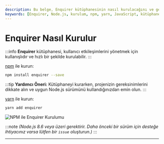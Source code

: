 ```yaml
---
description: Bu belge, Enquirer kütüphanesinin nasıl kurulacağını ve gerekli gereksinimleri açıklar. Adım adım oluşturma sürecine yönelik bilgiler sunmaktadır.
keywords: [Enquirer, Node.js, kurulum, npm, yarn, JavaScript, kütüphane]
---
```


# Enquirer Nasıl Kurulur

:::info
**Enquirer** kütüphanesi, kullanıcı etkileşimlerini yönetmek için kullanışlıdır ve hızlı bir şekilde kurulabilir.
:::

[npm](https://www.npmjs.com/) ile kurun:

```sh
npm install enquirer --save
```

:::tip
**Yardımcı Öneri:** Kütüphaneyi kurarken, projenizin gereksinimlerini dikkate alın ve uygun Node.js sürümünü kullandığınızdan emin olun.
:::

[yarn](https://yarnpkg.com/en/) ile kurun:

```sh
yarn add enquirer
```


  ![](https://raw.githubusercontent.com/enquirer/enquirer/master/media/npm-install.gif "NPM ile Enquirer Kurulumu")


:::note
_(Node.js 8.6 veya üzeri gerektirir. Daha önceki bir sürüm için desteğe ihtiyacınız varsa lütfen bir `issue` oluşturun.)_
:::

---